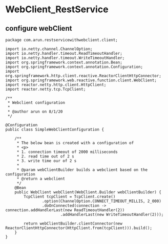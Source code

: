 # WebClient_RestService


## configure webClient 

    package com.arun.restservicewithwebclient.client;
    
    import io.netty.channel.ChannelOption;
    import io.netty.handler.timeout.ReadTimeoutHandler;
    import io.netty.handler.timeout.WriteTimeoutHandler;
    import org.springframework.context.annotation.Bean;
    import org.springframework.context.annotation.Configuration;
    import org.springframework.http.client.reactive.ReactorClientHttpConnector;
    import org.springframework.web.reactive.function.client.WebClient;
    import reactor.netty.http.client.HttpClient;
    import reactor.netty.tcp.TcpClient;
    
    /**
     * Webclient configuration
     *
     * @author arun on 8/1/20
     */
    
    @Configuration
    public class SimpleWebClientConfiguration {
    
        /**
         * The below bean is created with a configuration of
         * <p>
         * 1. connection timeout of 2000 milliseconds
         * 2. read time out of 2 s
         * 3. write time our of 2 s
         *
         * @param webClientBuilder builds a webclient based on the configuration
         * @return a webclient
         */
        @Bean
        public WebClient webClient(WebClient.Builder webClientBuilder) {
            TcpClient tcpClient = TcpClient.create()
                    .option(ChannelOption.CONNECT_TIMEOUT_MILLIS, 2_000)
                    .doOnConnected(connection -> connection.addHandlerLast(new ReadTimeoutHandler(2))
                            .addHandlerLast(new WriteTimeoutHandler(2)));
    
            return webClientBuilder.clientConnector(new ReactorClientHttpConnector(HttpClient.from(tcpClient))).build();
        }
    }
